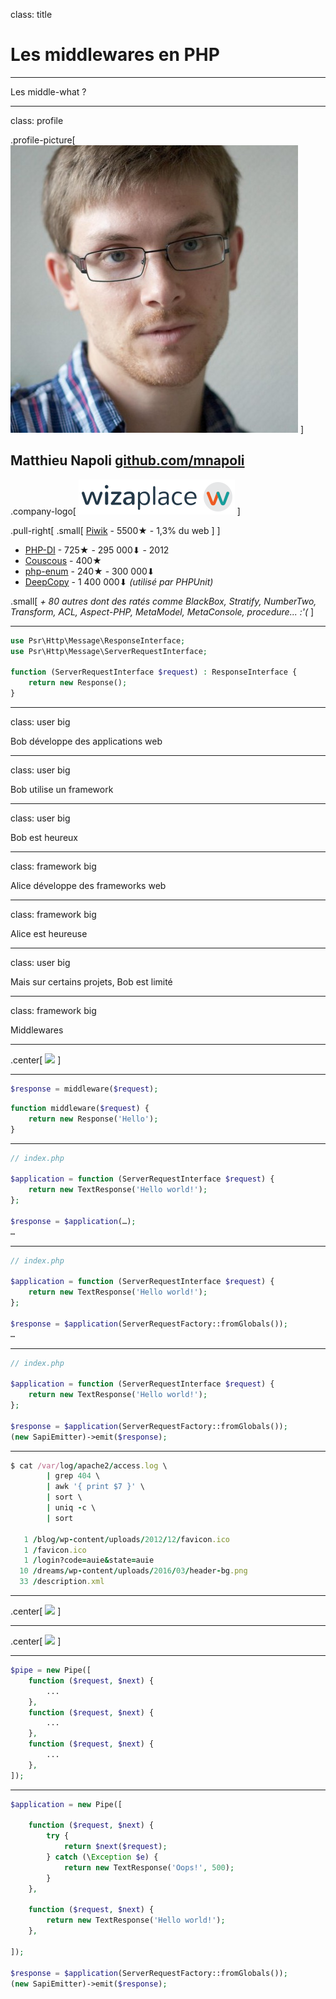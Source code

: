 class: title

# Les middlewares en PHP

---

Les middle-what ?

---
class: profile

.profile-picture[
    ![](img/profile.jpeg)
]

## Matthieu Napoli [github.com/mnapoli](https://github.com/mnapoli)

.company-logo[ [![](img/wizaplace.png)](https://wizaplace.com) ]

<div class="clear"></div>

.pull-right[ .small[ [Piwik](http://piwik.org) - 5500★ - 1,3% du web ] ]

- [PHP-DI](http://php-di.org/) - 725★ - 295 000⬇ - 2012
- [Couscous](http://couscous.io) - 400★
- [php-enum](https://github.com/myclabs/php-enum) - 240★ - 300 000⬇
- [DeepCopy](https://github.com/myclabs/DeepCopy) - 1 400 000⬇ *(utilisé par PHPUnit)*

.small[ *+ 80 autres dont des ratés comme BlackBox, Stratify, NumberTwo, Transform, ACL, Aspect-PHP, MetaModel, MetaConsole, procedure... :'(* ]

---

```php
use Psr\Http\Message\ResponseInterface;
use Psr\Http\Message\ServerRequestInterface;

function (ServerRequestInterface $request) : ResponseInterface {
    return new Response();
}
```

---
class: user big

Bob développe des applications web

---
class: user big

Bob utilise un framework

---
class: user big

Bob est heureux

---
class: framework big

Alice développe des frameworks web

---
class: framework big

Alice est heureuse

---
class: user big

Mais sur certains projets, Bob est limité

---
class: framework big

Middlewares

---

.center[ ![](img/middleware.png) ]

---

```php
$response = middleware($request);
```

```php
function middleware($request) {
    return new Response('Hello');
}
```

---

```php
// index.php

$application = function (ServerRequestInterface $request) {
    return new TextResponse('Hello world!');
};

$response = $application(…);
…
```

---

```php
// index.php

$application = function (ServerRequestInterface $request) {
    return new TextResponse('Hello world!');
};

$response = $application(ServerRequestFactory::fromGlobals());
…
```

---

```php
// index.php

$application = function (ServerRequestInterface $request) {
    return new TextResponse('Hello world!');
};

$response = $application(ServerRequestFactory::fromGlobals());
(new SapiEmitter)->emit($response);
```

---

```ruby
$ cat /var/log/apache2/access.log \
        | grep 404 \
        | awk '{ print $7 }' \
        | sort \
        | uniq -c \
        | sort

   1 /blog/wp-content/uploads/2012/12/favicon.ico
   1 /favicon.ico
   1 /login?code=auie&state=auie
  10 /dreams/wp-content/uploads/2016/03/header-bg.png
  33 /description.xml
```

---

.center[ ![](img/step-1.png) ]

---

.center[ ![](img/step-3.png) ]

---

```php
$pipe = new Pipe([
    function ($request, $next) {
        ...
    },
    function ($request, $next) {
        ...
    },
    function ($request, $next) {
        ...
    },
]);
```

---

```php
$application = new Pipe([

    function ($request, $next) {
        try {
            return $next($request);
        } catch (\Exception $e) {
            return new TextResponse('Oops!', 500);
        }
    },
    
    function ($request, $next) {
        return new TextResponse('Hello world!');
    },
    
]);

$response = $application(ServerRequestFactory::fromGlobals());
(new SapiEmitter)->emit($response);
```
